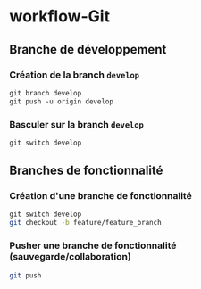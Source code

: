 # workflow-Git

## Branche de développement

### Création de la branch `develop`

```bash
git branch develop
git push -u origin develop
```

### Basculer sur la branch `develop`

```bash
git switch develop
```

## Branches de fonctionnalité

### Création d'une branche de fonctionnalité

```bash
git switch develop
git checkout -b feature/feature_branch
```

### Pusher une branche de fonctionnalité (sauvegarde/collaboration)

```bash
git push
```
